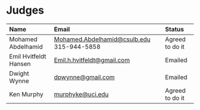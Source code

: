 # Judges

| Name | Email | Status |
| :--- | :---- | :----- |
| Mohamed Abdelhamid | Mohamed.Abdelhamid@csulb.edu 315-944-5858 | Agreed to do it |
| Emil Hvitfeldt Hansen | Emil.h.hvitfeldt@gmail.com | Emailed |
| Dwight Wynne | dpwynne@gmail.com | Emailed |
| Ken Murphy | murphyke@uci.edu | Agreed to do it |

